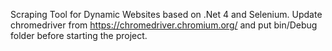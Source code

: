 Scraping Tool for Dynamic Websites based on .Net 4 and Selenium.
Update chromedriver from https://chromedriver.chromium.org/ and put bin/Debug folder before starting the project.
